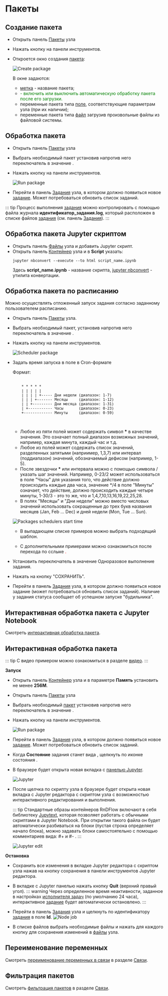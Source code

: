 # Пакеты

## Создание пакета

- Открыть панель <span class="iconify-inline" data-icon="mdi:package"></span>[Пакеты][1] узла
- Нажать кнопку <span class="iconify-inline" data-icon="mdi:package"></span> на панели инструментов.
- Откроется окно создания [пакета][6]:

  ![Create package](/images/common/node_panel_packages_create.png)

  В окне задаются:

  - [метка][7] - название пакета;
  - <span class='iconify-inline' data-icon='bi:toggle-on' style="color: green"/> - включить или выключить автоматическую обработку пакета после его загрузки.
  - переменные пакета типа [поле][7], соответствующие параметрам узла (при их наличии);
  - переменные пакета типа [файл][7] загрузив произвольные файлы из файловой системы.

## Обработка пакета

- Открыть панель <span class="iconify-inline" data-icon="mdi:package"></span>[Пакеты][1] узла
- Выбрать необходимый пакет установив напротив него переключатель <span class='iconify-inline' data-icon='ph:number-circle-one-fill' style="color: red"></span> в значение <span class="iconify-inline" data-icon="mdi:checkbox-marked"></span>.
- Нажать кнопку <span class="iconify-inline" data-icon="mdi:cog-clockwise"></span> <span class='iconify-inline' data-icon='ph:number-circle-two-fill' style="color: red"></span> на панели инструментов.

  ![Run package](/images/common/node_panel_packages_execute.png)

- Перейти в панель <span class="iconify-inline" data-icon="mdi:cog-box"></span>[Задания][2] узла, в котором должно появиться новое [задание][8]. Может потребоваться обновить <span class="iconify-inline" data-icon="mdi:refresh"></span> список заданий.

::: tip <span class='iconify' data-icon='mdi:information' style='color: #42b983; font-size: 24px;'></span>
Процесс выполнения [задания][8] можно контролировать с помощью файла журнала <span class='iconify-inline' data-icon='mdi:file-clock'></span> **идентификатор_задания.log**, который расположен в списке файлов [задания][8] (см. панель <span class="iconify-inline" data-icon="mdi:cog-box"></span>[Задания][2]).
:::

## Обработка пакета Jupyter скриптом

- Открыть панель <span class="iconify-inline" data-icon="mdi:file-code"></span>[Файлы][5] узла и добавить Jupyter скрипт.
- Открыть панель <span class="iconify-inline" data-icon="mdi:kubernetes"></span>[Контейнер][4] узла и в **Script** указать:
  ```
  jupyter nbconvert --execute --to html script_name.ipynb
  ```
  Здесь **script_name.ipynb** - название скрипта, [jupyter nbconvert](https://nbconvert.readthedocs.io/en/latest/) - утилита конвертации.

## Обработка пакета по расписанию

Можно осуществлять отложенный запуск задания согласно заданному пользователем расписанию.

- Открыть панель <span class="iconify-inline" data-icon="mdi:package"></span>[Пакеты][2] узла.

- Выбрать необходимый пакет, установив напротив него переключатель <span class='iconify-inline' data-icon='ph:number-circle-one-fill' style="color: red"></span> в значение <span class="iconify-inline" data-icon="mdi:checkbox-marked"></span>.
- Нажать кнопку <span class="iconify-inline" data-icon="mdi:update"></span> <span class='iconify-inline' data-icon='ph:number-circle-two-fill' style="color: red"></span> на панели инструментов.

  ![Scheduler package](/images/common/node_panel_packages_schedule.png)

- Задать время запуска в поле <span class='iconify-inline' data-icon='ph:number-circle-one-fill' style="color: red"></span> в Cron-формате

  Формат:

    <pre>
      <small>
      * * * * *
      | | | | |
      | | | | +----- Дни недели (диапазон: 1-7)
      | | | +------- Месяцы     (диапазон: 1-12)
      | | +--------- Дни месяца (диапазон: 1-31)
      | +----------- Часы       (диапазон: 0-23)
      +------------- Минуты     (диапазон: 0-59)
      </small>
    </pre>

  - Любое из пяти полей может содержать символ <b>*</b>  в качестве значения. Это означает полный диапазон возможных значений, например, каждая минута, каждый час и т.д.
  - Любое из полей может содержать список значений, разделенных запятыми (наприимер, 1,3,7) или интервал (поддиапазон) значений, обозначаемый дефисом (например, 1-5).
  - После звездочки <b>*</b> или интервала можно с помощью символа / указать шаг значений. Например, 0-23/2 может использоваться в поле "Часы" для указания того, что действие должно происходить каждые два часа, значение */4 в поле "Минуты" означает, что действие, должно происходить каждые четыре минуты, 1-30/3 - это то же, что и 1,4,7,10,13,16,19,22,25,28.
  - В полях "Месяцы" и "Дни недели" можно вместо числовых значений использовать сокращенные до трех букв названия месяцев (Jan, Feb ... Dec) и дней недели (Mon, Tue ... Sun).

  ![Packages schedulers start time](/images/common/node_panel_packages_schedule_time_one.png)

  - В выпадающем списке примеров <span class='iconify-inline' data-icon='ph:number-circle-two-fill' style="color: red"></span> можно выбрать подходящий шаблон.

  - С дополнительными примерами можно ознакомиться после перехода по сслыке <span class='iconify-inline' data-icon='ph:number-circle-three-fill' style="color: red"/>.

- Установить переключатель в значение <span class="iconify-inline" data-icon="bi:toggle2-off"/> Одноразовое выполнение задания.

- Нажать на кнопку "СОХРАНИТЬ".

- Перейти в панель <span class="iconify-inline" data-icon="mdi:cog-box"></span>[Задания][3] узла, в котором должно появиться новое задание (может потребоваться обновить <span class="iconify-inline" data-icon="mdi:refresh"></span> список заданий). Наличие у задания статуса <span class="iconify-inline" data-icon="mdi:sleep" style="color: grey"></span> сообщает об успешном запуске "будильника".

## Интерактивная обработка пакета с Jupyter Notebook

Смотреть [интерактивная обработка пакета](#интерактивная-обработка-пакета).

## Интерактивная обработка пакета

::: tip <span class='iconify' data-icon='mdi:information' style='color: #42b983; font-size: 24px;'></span>
С видео примером можно ознакомиться в разделе [видео](./video.md).
:::

**Запуск**

- Открыть панель <span class="iconify-inline" data-icon="mdi:kubernetes"></span>[Контейнер][4] узла и в параметре **Память** установить не менее **256М**.
- Открыть панель <span class="iconify-inline" data-icon="mdi:package"></span>[Пакеты][1] узла
- Выбрать необходимый [пакет][6] установив напротив него переключатель <span class='iconify-inline' data-icon='ph:number-circle-one-fill' style="color: red"></span> в значение <span class="iconify-inline" data-icon="mdi:checkbox-marked"></span>.
- Нажать кнопку <span class="iconify-inline" data-icon="mdi:motion-play"></span> <span class='iconify-inline' data-icon='ph:number-circle-two-fill' style="color: red"></span> на панели инструментов.

  ![Run package](/images/common/node_panel_packages_execute_jupyter.png)

- Перейти в панель <span class="iconify-inline" data-icon="mdi:cog-box"></span> [Задания][2] узла, в котором должно появиться новое [задание][8]. Может потребоваться обновить <span class="iconify-inline" data-icon="mdi:refresh"></span> список заданий.

- Когда **Состояние** задания станет вида <span class="iconify-inline" data-icon="mdi:motion-play" style="color: green"></span>, щелкнуть по иконке состояния <span class="iconify-inline" data-icon="mdi:motion-play" style="color: green"></span>.

- В браузере будет открыта новая вкладка с [панелью Jupyter][3].

  ![Jupyter](/images/common/jupyter_panel.png)

- После щелчка по скрипту узла в браузере будет открыта новая вкладка с Jupyter редактора с скриптом узла с возможностью интерактивного редактирования и выполнения.

  ::: tip <span class="iconify" data-icon="mdi:information" style="color: #42b983; font-size: 24px;"></span>
  Стандартные образы контейнеров RnDFlow включают в себя библиотеку [Jupytext](https://jupytext.readthedocs.io/en/latest/), которая позволяет работать с обычными скриптами в Jupyter Notebook. При открытии такого файла он будет автоматически разбиваться на блоки (пустая строка определяет начало блока), можно задавать блоки самостоятельно с помощью комментариев вида: #+ и #- .
  :::

  ![Jupyter edit](/images/common/jupyter_panel_edit.png)

**Остановка**

- Сохранить все изменения в вкладке Jupyter редактора с скриптом узла нажав на кнопку сохранения <span class="iconify-inline" data-icon="carbon:save"></span> в панели инструментов Jupyter редактора.

- В вкладке с Jupyter панелью нажать кнопку **Quit** (верхний правый угол).
  ::: warning <span class="iconify" data-icon="emojione-v1:warning" style="color: #e7c000; font-size: 24px;"></span>
  Через определенное время неактивности, заданное в настройках [исполнителя задач](/desc/executor.md) (по умолчанию 24 часа), интерактивное [задание][8] будет автоматически остановлено.
  :::

- Перейти в панель <span class="iconify-inline" data-icon="mdi:cog-box"></span> [Задания][2] узла и щелкнуть по идентификатору [задания][8] в поле **Id**.
  ![Node job](/images/common/job.png)

- В списке файлов выбрать необходимые файлы и нажать для каждого кнопку <span class='iconify-inline' data-icon='mdi:content-save'></span> для сохранения изменений в [файлы][5] узла.

## Переименование переменных

Смотреть [переименование переменных в связи](./link.md#переименование-переменных) в разделе [Связи](./link.md).

## Фильтрация пакетов

Смотреть [фильтрация пакетов](./link.md#фильтрация-пакетов) в разделе [Связи](./link.md).

[1]: /desc/nodes.md#пакеты
[2]: /desc/nodes.md#задания
[3]: https://jupyter-notebook.readthedocs.io/en/stable/ui_components.html#notebook-dashboard
[4]: /desc/nodes.md#контеинер
[5]: /desc/nodes.md#фаилы
[6]: /desc/package.md
[7]: /desc/package.md#состав
[8]: /desc/job.md
